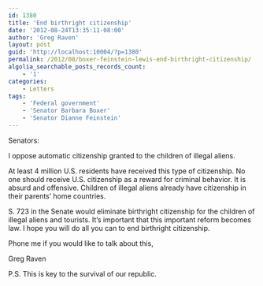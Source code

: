 ```yaml
---
id: 1380
title: 'End birthright citizenship'
date: '2012-08-24T13:35:11-08:00'
author: 'Greg Raven'
layout: post
guid: 'http://localhost:10004/?p=1380'
permalink: /2012/08/boxer-feinstein-lewis-end-birthright-citizenship/
algolia_searchable_posts_records_count:
    - '1'
categories:
    - Letters
tags:
    - 'Federal government'
    - 'Senator Barbara Boxer'
    - 'Senator Dianne Feinstein'
---
```


Senators:

I oppose automatic citizenship granted to the children of illegal aliens.  
  
At least 4 million U.S. residents have received this type of citizenship. No one should receive U.S. citizenship as a reward for criminal behavior. It is absurd and offensive. Children of illegal aliens already have citizenship in their parents’ home countries.

S. 723 in the Senate would eliminate birthright citizenship for the children of illegal aliens and tourists. It’s important that this important reform becomes law. I hope you will do all you can to end birthright citizenship.

Phone me if you would like to talk about this,

Greg Raven

P.S. This is key to the survival of our republic.